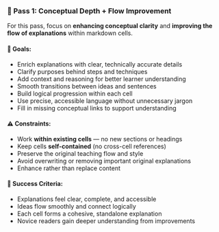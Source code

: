 ### 🧠 Pass 1: Conceptual Depth + Flow Improvement

For this pass, focus on **enhancing conceptual clarity** and **improving the flow of explanations** within markdown cells.

#### 🎯 Goals:
- Enrich explanations with clear, technically accurate details
- Clarify purposes behind steps and techniques
- Add context and reasoning for better learner understanding
- Smooth transitions between ideas and sentences
- Build logical progression within each cell
- Use precise, accessible language without unnecessary jargon
- Fill in missing conceptual links to support understanding

#### ⚠️ Constraints:
- Work **within existing cells** — no new sections or headings
- Keep cells **self-contained** (no cross-cell references)
- Preserve the original teaching flow and style
- Avoid overwriting or removing important original explanations
- Enhance rather than replace content

#### 📐 Success Criteria:
- Explanations feel clear, complete, and accessible
- Ideas flow smoothly and connect logically
- Each cell forms a cohesive, standalone explanation
- Novice readers gain deeper understanding from improvements
